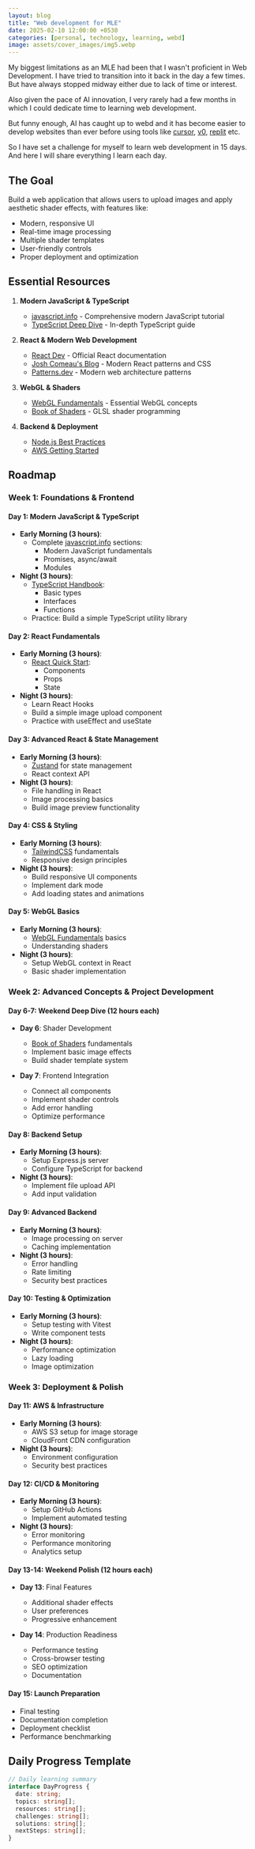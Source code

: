 ```yaml
---
layout: blog
title: "Web development for MLE"
date: 2025-02-10 12:00:00 +0530
categories: [personal, technology, learning, webd]
image: assets/cover_images/img5.webp
---
```


My biggest limitations as an MLE had been that I wasn't proficient in Web Development. I have tried to transition into it back in the day a few times. But have always stopped midway either due to lack of time or interest.

Also given the pace of AI innovation, I very rarely had a few months in which I could dedicate time to learning web development.

But funny enough, AI has caught up to webd and it has become easier to develop websites than ever before using tools like [cursor](https://cursor.sh/), [v0](https://v0.dev/), [replit](https://replit.com/) etc.

So I have set a challenge for myself to learn web development in 15 days. And here I will share everything I learn each day.

## The Goal

Build a web application that allows users to upload images and apply aesthetic shader effects, with features like:

- Modern, responsive UI
- Real-time image processing
- Multiple shader templates
- User-friendly controls
- Proper deployment and optimization

## Essential Resources

1. **Modern JavaScript & TypeScript**
   - [javascript.info](https://javascript.info/) - Comprehensive modern JavaScript tutorial
   - [TypeScript Deep Dive](https://basarat.gitbook.io/typescript/) - In-depth TypeScript guide

2. **React & Modern Web Development**
   - [React Dev](https://react.dev/) - Official React documentation
   - [Josh Comeau's Blog](https://www.joshwcomeau.com/) - Modern React patterns and CSS
   - [Patterns.dev](https://www.patterns.dev/) - Modern web architecture patterns

3. **WebGL & Shaders**
   - [WebGL Fundamentals](https://webglfundamentals.org/) - Essential WebGL concepts
   - [Book of Shaders](https://thebookofshaders.com/) - GLSL shader programming

4. **Backend & Deployment**
   - [Node.js Best Practices](https://github.com/goldbergyoni/nodebestpractices)
   - [AWS Getting Started](https://aws.amazon.com/getting-started/)

## Roadmap

### Week 1: Foundations & Frontend

#### Day 1: Modern JavaScript & TypeScript

- **Early Morning (3 hours)**:
  - Complete [javascript.info](https://javascript.info/) sections:
    - Modern JavaScript fundamentals
    - Promises, async/await
    - Modules
- **Night (3 hours)**:
  - [TypeScript Handbook](https://www.typescriptlang.org/docs/handbook/intro.html):
    - Basic types
    - Interfaces
    - Functions
  - Practice: Build a simple TypeScript utility library

#### Day 2: React Fundamentals

- **Early Morning (3 hours)**:
  - [React Quick Start](https://react.dev/learn):
    - Components
    - Props
    - State
- **Night (3 hours)**:
  - Learn React Hooks
  - Build a simple image upload component
  - Practice with useEffect and useState

#### Day 3: Advanced React & State Management

- **Early Morning (3 hours)**:
  - [Zustand](https://docs.pmnd.rs/zustand/getting-started/introduction) for state management
  - React context API
- **Night (3 hours)**:
  - File handling in React
  - Image processing basics
  - Build image preview functionality

#### Day 4: CSS & Styling

- **Early Morning (3 hours)**:
  - [TailwindCSS](https://tailwindcss.com/docs) fundamentals
  - Responsive design principles
- **Night (3 hours)**:
  - Build responsive UI components
  - Implement dark mode
  - Add loading states and animations

#### Day 5: WebGL Basics

- **Early Morning (3 hours)**:
  - [WebGL Fundamentals](https://webglfundamentals.org/) basics
  - Understanding shaders
- **Night (3 hours)**:
  - Setup WebGL context in React
  - Basic shader implementation

### Week 2: Advanced Concepts & Project Development

#### Day 6-7: Weekend Deep Dive (12 hours each)

- **Day 6**: Shader Development

  - [Book of Shaders](https://thebookofshaders.com/) fundamentals
  - Implement basic image effects
  - Build shader template system

- **Day 7**: Frontend Integration
  - Connect all components
  - Implement shader controls
  - Add error handling
  - Optimize performance

#### Day 8: Backend Setup

- **Early Morning (3 hours)**:
  - Setup Express.js server
  - Configure TypeScript for backend
- **Night (3 hours)**:
  - Implement file upload API
  - Add input validation

#### Day 9: Advanced Backend

- **Early Morning (3 hours)**:
  - Image processing on server
  - Caching implementation
- **Night (3 hours)**:
  - Error handling
  - Rate limiting
  - Security best practices

#### Day 10: Testing & Optimization

- **Early Morning (3 hours)**:
  - Setup testing with Vitest
  - Write component tests
- **Night (3 hours)**:
  - Performance optimization
  - Lazy loading
  - Image optimization

### Week 3: Deployment & Polish

#### Day 11: AWS & Infrastructure

- **Early Morning (3 hours)**:
  - AWS S3 setup for image storage
  - CloudFront CDN configuration
- **Night (3 hours)**:
  - Environment configuration
  - Security best practices

#### Day 12: CI/CD & Monitoring

- **Early Morning (3 hours)**:
  - Setup GitHub Actions
  - Implement automated testing
- **Night (3 hours)**:
  - Error monitoring
  - Performance monitoring
  - Analytics setup

#### Day 13-14: Weekend Polish (12 hours each)

- **Day 13**: Final Features

  - Additional shader effects
  - User preferences
  - Progressive enhancement

- **Day 14**: Production Readiness
  - Performance testing
  - Cross-browser testing
  - SEO optimization
  - Documentation

#### Day 15: Launch Preparation

- Final testing
- Documentation completion
- Deployment checklist
- Performance benchmarking

## Daily Progress Template

```typescript
// Daily learning summary
interface DayProgress {
  date: string;
  topics: string[];
  resources: string[];
  challenges: string[];
  solutions: string[];
  nextSteps: string[];
}
```
